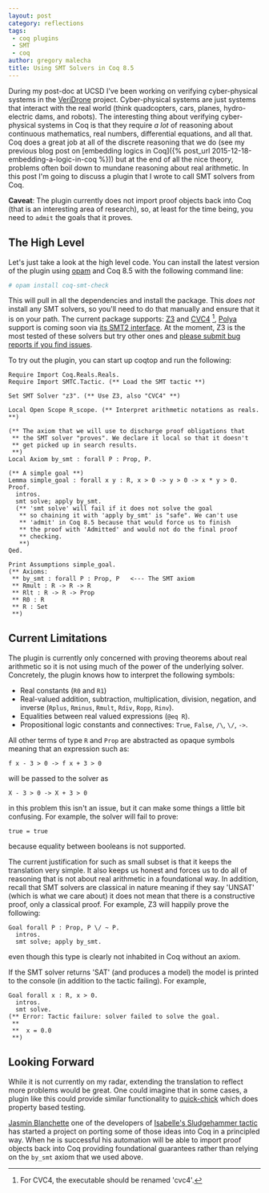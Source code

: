 ```yaml
---
layout: post
category: reflections
tags:
 - coq plugins
 - SMT
 - coq
author: gregory malecha
title: Using SMT Solvers in Coq 8.5
---
```


During my post-doc at UCSD I've been working on verifying cyber-physical systems in the [VeriDrone](http://veridrone.ucsd.edu) project.
Cyber-physical systems are just systems that interact with the real world (think quadcopters, cars, planes, hydro-electric dams, and robots).
The interesting thing about verifying cyber-physical systems in Coq is that they require *a lot* of reasoning about continuous mathematics, real numbers, differential equations, and all that.
Coq does a great job at all of the discrete reasoning that we do (see my previous blog post on [embedding logics in Coq]({% post_url 2015-12-18-embedding-a-logic-in-coq %})) but at the end of all the nice theory, problems often boil down to mundane reasoning about real arithmetic.
In this post I'm going to discuss a plugin that I wrote to call SMT solvers from Coq.

**Caveat**: The plugin currently does not import proof objects back into Coq (that is an interesting area of research), so, at least for the time being, you need to ```admit``` the goals that it proves.

## The High Level ##

Let's just take a look at the high level code.
You can install the latest version of the plugin using [opam](http://coq.io/opam) and Coq 8.5 with the following command line:

~~~bash
# opam install coq-smt-check
~~~

This will pull in all the dependencies and install the package.
This *does not* install any SMT solvers, so you'll need to do that manually and ensure that it is on your path.
The current package supports: [Z3](https://github.com/Z3Prover/z3) and [CVC4](http://cvc4.cs.nyu.edu/web/) [^fn-cvc4], [Polya](https://github.com/avigad/polya) support is coming soon via [its SMT2 interface](https://github.com/rlewis1988/smtlib2polya).
At the moment, Z3 is the most tested of these solvers but try other ones and [please submit bug reports if you find issues](https://github.com/gmalecha/coq-smt-check).

To try out the plugin, you can start up coqtop and run the following:

~~~coq
Require Import Coq.Reals.Reals.
Require Import SMTC.Tactic. (** Load the SMT tactic **)

Set SMT Solver "z3". (** Use Z3, also "CVC4" **)

Local Open Scope R_scope. (** Interpret arithmetic notations as reals. **)

(** The axiom that we will use to discharge proof obligations that
 ** the SMT solver "proves". We declare it local so that it doesn't
 ** get picked up in search results.
 **)
Local Axiom by_smt : forall P : Prop, P.

(** A simple goal **)
Lemma simple_goal : forall x y : R, x > 0 -> y > 0 -> x * y > 0.
Proof.
  intros.
  smt solve; apply by_smt.
  (** 'smt solve' will fail if it does not solve the goal
   ** so chaining it with 'apply by_smt' is "safe". We can't use
   ** 'admit' in Coq 8.5 because that would force us to finish
   ** the proof with 'Admitted' and would not do the final proof
   ** checking.
   **)
Qed.

Print Assumptions simple_goal.
(** Axioms:
 ** by_smt : forall P : Prop, P   <--- The SMT axiom
 ** Rmult : R -> R -> R
 ** Rlt : R -> R -> Prop
 ** R0 : R
 ** R : Set
 **)
~~~

## Current Limitations ##

The plugin is currently only concerned with proving theorems about real arithmetic so it is not using much of the power of the underlying solver.
Concretely, the plugin knows how to interpret the following symbols:

   * Real constants (```R0``` and ```R1```)
   * Real-valued addition, subtraction, multiplication, division, negation, and inverse (```Rplus```, ```Rminus```, ```Rmult```, ```Rdiv```, ```Ropp```, ```Rinv```).
   * Equalities between real valued expressions (```@eq R```).
   * Propositional logic constants and connectives: ```True```, ```False```, ```/\```, ```\/```, ```->```.

All other terms of type ```R``` and ```Prop``` are abstracted as opaque symbols meaning that an expression such as:

~~~coq
f x - 3 > 0 -> f x + 3 > 0
~~~

will be passed to the solver as

~~~coq
X - 3 > 0 -> X + 3 > 0
~~~

in this problem this isn't an issue, but it can make some things a little bit confusing.
For example, the solver will fail to prove:

~~~coq
true = true
~~~

because equality between booleans is not supported.

The current justification for such as small subset is that it keeps the translation very simple.
It also keeps us honest and forces us to do all of reasoning that is not about real arithmetic in a foundational way.
In addition, recall that SMT solvers are classical in nature meaning if they say 'UNSAT' (which is what we care about) it does not mean that there is a constructive proof, only a classical proof.
For example, Z3 will happily prove the following:

~~~coq
Goal forall P : Prop, P \/ ~ P.
  intros.
  smt solve; apply by_smt.
~~~

even though this type is clearly not inhabited in Coq without an axiom.

If the SMT solver returns 'SAT' (and produces a model) the model is printed to the console (in addition to the tactic failing).
For example,

~~~coq
Goal forall x : R, x > 0.
  intros.
  smt solve.
(** Error: Tactic failure: solver failed to solve the goal.
 **
 **  x = 0.0
 **)
~~~

## Looking Forward ##

While it is not currently on my radar, extending the translation to reflect more problems would be great.
One could imagine that in some cases, a plugin like this could provide similar functionality to [quick-chick](https://github.com/QuickChick) which does property based testing.

[Jasmin Blanchette](http://people.mpi-inf.mpg.de/~jblanche/) one of the developers of [Isabelle's Sludgehammer tactic](http://people.mpi-inf.mpg.de/~jblanche/#sledgehammer) has started a project on porting some of those ideas into Coq in a principled way.
When he is successful his automation will be able to import proof objects back into Coq providing foundational guarantees rather than relying on the ```by_smt``` axiom that we used above.

[^fn-cvc4]: For CVC4, the executable should be renamed 'cvc4'.